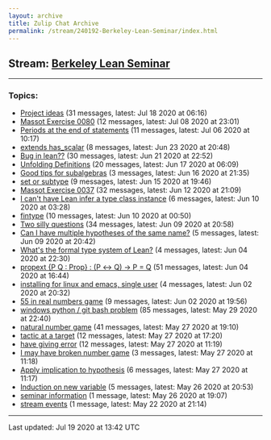 ```yaml
---
layout: archive
title: Zulip Chat Archive
permalink: /stream/240192-Berkeley-Lean-Seminar/index.html
---
```


## Stream: [Berkeley Lean Seminar](http://robertylewis.com/archive/stream/240192-Berkeley-Lean-Seminar/index.html)
---

### Topics:

* [Project ideas](topic/Project.20ideas.html) (31 messages, latest: Jul 18 2020 at 06:16)
* [Massot Exercise 0080](topic/Massot.20Exercise.200080.html) (12 messages, latest: Jul 08 2020 at 23:01)
* [Periods at the end of statements](topic/Periods.20at.20the.20end.20of.20statements.html) (11 messages, latest: Jul 06 2020 at 10:17)
* [extends has_scalar](topic/extends.20has_scalar.html) (8 messages, latest: Jun 23 2020 at 20:48)
* [Bug in lean??](topic/Bug.20in.20lean.3F.3F.html) (30 messages, latest: Jun 21 2020 at 22:52)
* [Unfolding Definitions](topic/Unfolding.20Definitions.html) (20 messages, latest: Jun 17 2020 at 06:09)
* [Good tips for subalgebras](topic/Good.20tips.20for.20subalgebras.html) (3 messages, latest: Jun 16 2020 at 21:35)
* [set or subtype](topic/set.20or.20subtype.html) (9 messages, latest: Jun 15 2020 at 19:46)
* [Massot Exercise 0037](topic/Massot.20Exercise.200037.html) (32 messages, latest: Jun 12 2020 at 21:09)
* [I can't have Lean infer a type class instance](topic/I.20can't.20have.20Lean.20infer.20a.20type.20class.20instance.html) (6 messages, latest: Jun 10 2020 at 03:28)
* [fintype](topic/fintype.html) (10 messages, latest: Jun 10 2020 at 00:50)
* [Two silly questions](topic/Two.20silly.20questions.html) (34 messages, latest: Jun 09 2020 at 20:58)
* [Can I have multiple hypotheses of the same name?](topic/Can.20I.20have.20multiple.20hypotheses.20of.20the.20same.20name.3F.html) (5 messages, latest: Jun 09 2020 at 20:42)
* [What's the formal type system of Lean?](topic/What's.20the.20formal.20type.20system.20of.20Lean.3F.html) (4 messages, latest: Jun 04 2020 at 22:30)
* [propext {P Q : Prop} : (P ↔ Q) → P = Q](topic/propext.20.7BP.20Q.20.3A.20Prop.7D.20.3A.20(P.20.E2.86.94.20Q).20.E2.86.92.20P.20.3D.20Q.html) (51 messages, latest: Jun 04 2020 at 16:44)
* [installing for linux and emacs, single user](topic/installing.20for.20linux.20and.20emacs.2C.20single.20user.html) (4 messages, latest: Jun 02 2020 at 20:32)
* [55 in real numbers game](topic/55.20in.20real.20numbers.20game.html) (9 messages, latest: Jun 02 2020 at 19:56)
* [windows python / git bash problem](topic/windows.20python.20.2F.20git.20bash.20problem.html) (85 messages, latest: May 29 2020 at 22:40)
* [natural number game](topic/natural.20number.20game.html) (41 messages, latest: May 27 2020 at 19:10)
* [tactic at a target](topic/tactic.20at.20a.20target.html) (12 messages, latest: May 27 2020 at 17:20)
* [have giving error](topic/have.20giving.20error.html) (12 messages, latest: May 27 2020 at 11:19)
* [I may have broken number game](topic/I.20may.20have.20broken.20number.20game.html) (3 messages, latest: May 27 2020 at 11:18)
* [Apply implication to hypothesis](topic/Apply.20implication.20to.20hypothesis.html) (6 messages, latest: May 27 2020 at 11:17)
* [Induction on new variable](topic/Induction.20on.20new.20variable.html) (5 messages, latest: May 26 2020 at 20:53)
* [seminar information](topic/seminar.20information.html) (1 message, latest: May 26 2020 at 19:07)
* [stream events](topic/stream.20events.html) (1 message, latest: May 22 2020 at 21:14)

<hr><p>Last updated: Jul 19 2020 at 13:42 UTC</p>